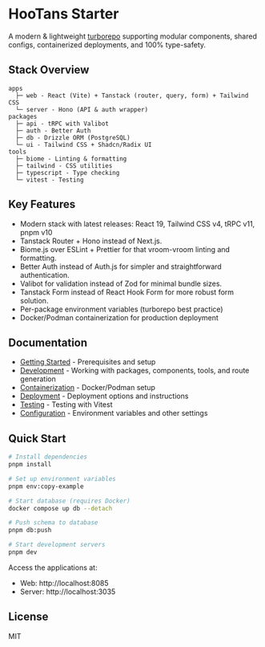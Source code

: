 # HooTans Starter

A modern & lightweight [turborepo](https://turbo.build/repo/docs) supporting modular components, shared configs, containerized deployments, and 100% type-safety.

## Stack Overview

```
apps
  ├─ web - React (Vite) + Tanstack (router, query, form) + Tailwind CSS
  └─ server - Hono (API & auth wrapper)
packages
  ├─ api - tRPC with Valibot
  ├─ auth - Better Auth
  ├─ db - Drizzle ORM (PostgreSQL)
  └─ ui - Tailwind CSS + Shadcn/Radix UI
tools
  ├─ biome - Linting & formatting
  ├─ tailwind - CSS utilities
  ├─ typescript - Type checking
  └─ vitest - Testing
```

## Key Features

- Modern stack with latest releases: React 19, Tailwind CSS v4, tRPC v11, pnpm v10
- Tanstack Router + Hono instead of Next.js.
- Biome.js over ESLint + Prettier for that vroom-vroom linting and formatting.
- Better Auth instead of Auth.js for simpler and straightforward authentication.
- Valibot for validation instead of Zod for minimal bundle sizes.
- Tanstack Form instead of React Hook Form for more robust form solution.
- Per-package environment variables (turborepo best practice)
- Docker/Podman containerization for production deployment

## Documentation

- [Getting Started](docs/getting-started.md) - Prerequisites and setup
- [Development](docs/development.md) - Working with packages, components, tools, and route generation
- [Containerization](docs/containerization.md) - Docker/Podman setup
- [Deployment](docs/deployment.md) - Deployment options and instructions
- [Testing](docs/testing.md) - Testing with Vitest
- [Configuration](docs/configuration.md) - Environment variables and other settings

## Quick Start

```bash
# Install dependencies
pnpm install

# Set up environment variables
pnpm env:copy-example

# Start database (requires Docker)
docker compose up db --detach

# Push schema to database
pnpm db:push

# Start development servers
pnpm dev
```

Access the applications at:
- Web: http://localhost:8085
- Server: http://localhost:3035

## License

MIT

